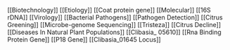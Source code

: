 [[Biotechnology]]
[[Etiology]]
[[Coat protein gene]]
[[Molecular]]
[[16S rDNA]]
[[Virology]]
[[Bacterial Pathogens]]
[[Pathogen Detection]]
[[Citrus Greening]]
[[Microbe-genome Sequencing]]
[[Tristeza]]
[[Citrus Decline]]
[[Diseases In Natural Plant Populations]]
[[Clibasia_ 05610]]
[[Rna Binding Protein Gene]]
[[P18 Gene]]
[[Clibasia_01645 Locus]]
